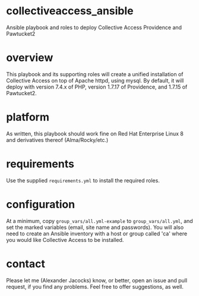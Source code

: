 # collectiveaccess_ansible
Ansible playbook and roles to deploy Collective Access Providence and Pawtucket2

# overview
This playbook and its supporting roles will create a unified installation of Collective Access on top of Apache httpd, using mysql. By default, it will deploy with version 7.4.x of PHP, version 1.7.17 of Providence, and 1.7.15 of Pawtucket2.

# platform
As written, this playbook should work fine on Red Hat Enterprise Linux 8 and derivatives thereof (Alma/Rocky/etc.)

# requirements
Use the supplied `requirements.yml` to install the required roles.

# configuration
At a minimum, copy `group_vars/all.yml-example` to `group_vars/all.yml`, and set the marked variables (email, site name and passwords). You will also need to create an Ansible inventory with a host or group called 'ca' where you would like Collective Access to be installed.

# contact
Please let me (Alexander Jacocks) know, or better, open an issue and pull request, if you find any problems. Feel free to offer suggestions, as well.